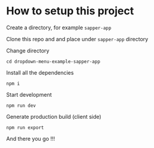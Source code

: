 # How to setup this project

Create a directory, for example `sapper-app`

Clone this repo and and place under `sapper-app` directory

Change directory 
```
cd dropdown-menu-example-sapper-app
```

Install all the dependencies
```
npm i
```

Start development
```
npm run dev
```

Generate production build (client side)
```
npm run export
```

And there you go !!!

